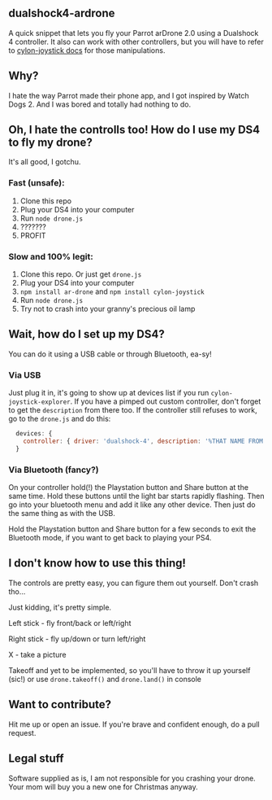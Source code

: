 ## dualshock4-ardrone
A quick snippet that lets you fly your Parrot arDrone 2.0 using a Dualshock 4 controller. It also can work with other controllers, but you will have to refer to [cylon-joystick docs](https://github.com/hybridgroup/cylon-joystick) for those manipulations.

## Why?
I hate the way Parrot made their phone app, and I got inspired by Watch Dogs 2. And I was bored and totally had nothing to do.

## Oh, I hate the controlls too! How do I use my DS4 to fly my drone?
It's all good, I gotchu.

### Fast (unsafe):
1. Clone this repo
2. Plug your DS4 into your computer
3. Run `node drone.js`
4. ???????
5. PROFIT

### Slow and 100% legit:
1. Clone this repo. Or just get `drone.js`
2. Plug your DS4 into your computer
3. `npm install ar-drone` and `npm install cylon-joystick`
4. Run `node drone.js`
5. Try not to crash into your granny's precious oil lamp

## Wait, how do I set up my DS4?

You can do it using a USB cable or through Bluetooth, ea-sy!

### Via USB
Just plug it in, it's going to show up at devices list if you run `cylon-joystick-explorer`. If you have a pimped out custom controller, don't forget to get the `description` from there too.
If the controller still refuses to work, go to the `drone.js` and do this:

```javascript
  devices: {
    controller: { driver: 'dualshock-4', description: '%THAT NAME FROM THE DESCRIPTION%' }
  }
```

### Via Bluetooth (fancy?)
On your controller hold(!) the Playstation button and Share button at the same time. Hold these buttons until the light bar starts rapidly flashing. Then go into your bluetooth menu and add it like any other device.
Then just do the same thing as with the USB.

Hold the Playstation button and Share button for a few seconds to exit the Bluetooth mode, if you want to get back to playing your PS4.

## I don't know how to use this thing!

The controls are pretty easy, you can figure them out yourself. Don't crash tho...

Just kidding, it's pretty simple.

Left stick - fly front/back or left/right

Right stick - fly up/down or turn left/right

X - take a picture

Takeoff and yet to be implemented, so you'll have to throw it up yourself (sic!) or use `drone.takeoff()` and `drone.land()` in console

## Want to contribute?
Hit me up or open an issue. If you're brave and confident enough, do a pull request.

## Legal stuff
Software supplied as is, I am not responsible for you crashing your drone. Your mom will buy you a new one for Christmas anyway.
